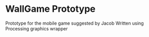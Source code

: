 # WallGame Prototype
Prototype for the mobile game suggested by Jacob
Written using Processing graphics wrapper